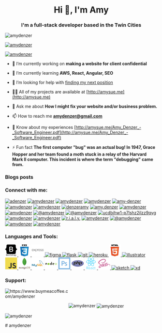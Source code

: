 <h1 align="center">Hi 👋, I'm Amy</h1>
<h3 align="center">I'm a full-stack developer based in the Twin Cities</h3>

<p align="left"> <img src="https://komarev.com/ghpvc/?username=amydenzer&label=Profile%20views&color=0e75b6&style=flat" alt="amydenzer" /> </p>

<p align="left"> <a href="https://github.com/ryo-ma/github-profile-trophy"><img src="https://github-profile-trophy.vercel.app/?username=amydenzer" alt="amydenzer" /></a> </p>

<p align="left"> <a href="https://twitter.com/amydenzer" target="blank"><img src="https://img.shields.io/twitter/follow/amydenzer?logo=twitter&style=for-the-badge" alt="amydenzer" /></a> </p>

- 🔭 I’m currently working on **making a website for client confidential**

- 🌱 I’m currently learning **AWS, React, Angular, SEO**

- 🤝 I’m looking for help with [finding my next position](https://www.linkedin.com/in/amydenzer/)

- 👨‍💻 All of my projects are available at [http://amysue.me](http://amysue.me)

- 💬 Ask me about **How I might fix your website and/or business problem.**

- 📫 How to reach me **amydenzer@gmail.com**

- 📄 Know about my experiences [http://amysue.me/Amy_Denzer_-_Software_Engineer.pdf](http://amysue.me/Amy_Denzer_-_Software_Engineer.pdf)

- ⚡ Fun fact **The first computer "bug" was an actual bug! In 1947, Grace Hopper and her team found a moth stuck in a relay of the Harvard Mark II computer. This incident is where the term "debugging" came from.**

### Blogs posts
<!-- BLOG-POST-LIST:START -->
<!-- BLOG-POST-LIST:END -->

<h3 align="left">Connect with me:</h3>
<p align="left">
<a href="https://codepen.io/adenzer" target="blank"><img align="center" src="https://raw.githubusercontent.com/rahuldkjain/github-profile-readme-generator/master/src/images/icons/Social/codepen.svg" alt="adenzer" height="30" width="40" /></a>
<a href="https://dev.to/amydenzer" target="blank"><img align="center" src="https://raw.githubusercontent.com/rahuldkjain/github-profile-readme-generator/master/src/images/icons/Social/devto.svg" alt="amydenzer" height="30" width="40" /></a>
<a href="https://twitter.com/amydenzer" target="blank"><img align="center" src="https://raw.githubusercontent.com/rahuldkjain/github-profile-readme-generator/master/src/images/icons/Social/twitter.svg" alt="amydenzer" height="30" width="40" /></a>
<a href="https://linkedin.com/in/amydenzer" target="blank"><img align="center" src="https://raw.githubusercontent.com/rahuldkjain/github-profile-readme-generator/master/src/images/icons/Social/linked-in-alt.svg" alt="amydenzer" height="30" width="40" /></a>
<a href="https://stackoverflow.com/users/amy-denzer" target="blank"><img align="center" src="https://raw.githubusercontent.com/rahuldkjain/github-profile-readme-generator/master/src/images/icons/Social/stack-overflow.svg" alt="amy-denzer" height="30" width="40" /></a>
<a href="https://codesandbox.com/amydenzer" target="blank"><img align="center" src="https://raw.githubusercontent.com/rahuldkjain/github-profile-readme-generator/master/src/images/icons/Social/codesandbox.svg" alt="amydenzer" height="30" width="40" /></a>
<a href="https://kaggle.com/amydenzer" target="blank"><img align="center" src="https://raw.githubusercontent.com/rahuldkjain/github-profile-readme-generator/master/src/images/icons/Social/kaggle.svg" alt="amydenzer" height="30" width="40" /></a>
<a href="https://fb.com/denzeramy" target="blank"><img align="center" src="https://raw.githubusercontent.com/rahuldkjain/github-profile-readme-generator/master/src/images/icons/Social/facebook.svg" alt="denzeramy" height="30" width="40" /></a>
<a href="https://instagram.com/amy.denzer" target="blank"><img align="center" src="https://raw.githubusercontent.com/rahuldkjain/github-profile-readme-generator/master/src/images/icons/Social/instagram.svg" alt="amy.denzer" height="30" width="40" /></a>
<a href="https://dribbble.com/amydenzer" target="blank"><img align="center" src="https://raw.githubusercontent.com/rahuldkjain/github-profile-readme-generator/master/src/images/icons/Social/dribbble.svg" alt="amydenzer" height="30" width="40" /></a>
<a href="https://www.behance.net/amydenzer" target="blank"><img align="center" src="https://raw.githubusercontent.com/rahuldkjain/github-profile-readme-generator/master/src/images/icons/Social/behance.svg" alt="amydenzer" height="30" width="40" /></a>
<a href="https://hashnode.com/@amydenzer" target="blank"><img align="center" src="https://raw.githubusercontent.com/rahuldkjain/github-profile-readme-generator/master/src/images/icons/Social/hashnode.svg" alt="@amydenzer" height="30" width="40" /></a>
<a href="https://medium.com/@amydenzer" target="blank"><img align="center" src="https://raw.githubusercontent.com/rahuldkjain/github-profile-readme-generator/master/src/images/icons/Social/medium.svg" alt="@amydenzer" height="30" width="40" /></a>
<a href="https://www.youtube.com/c/ucdbihw1-p7lshz2ilzz9qyg" target="blank"><img align="center" src="https://raw.githubusercontent.com/rahuldkjain/github-profile-readme-generator/master/src/images/icons/Social/youtube.svg" alt="ucdbihw1-p7lshz2ilzz9qyg" height="30" width="40" /></a>
<a href="https://www.codechef.com/users/amydenzer" target="blank"><img align="center" src="https://cdn.jsdelivr.net/npm/simple-icons@3.1.0/icons/codechef.svg" alt="amydenzer" height="30" width="40" /></a>
<a href="https://www.hackerrank.com/amydenzer" target="blank"><img align="center" src="https://raw.githubusercontent.com/rahuldkjain/github-profile-readme-generator/master/src/images/icons/Social/hackerrank.svg" alt="amydenzer" height="30" width="40" /></a>
<a href="https://codeforces.com/profile/r.i.a.l.y." target="blank"><img align="center" src="https://raw.githubusercontent.com/rahuldkjain/github-profile-readme-generator/master/src/images/icons/Social/codeforces.svg" alt="r.i.a.l.y." height="30" width="40" /></a>
<a href="https://www.leetcode.com/amydenzer" target="blank"><img align="center" src="https://raw.githubusercontent.com/rahuldkjain/github-profile-readme-generator/master/src/images/icons/Social/leet-code.svg" alt="amydenzer" height="30" width="40" /></a>
<a href="https://www.hackerearth.com/@amydenzer" target="blank"><img align="center" src="https://raw.githubusercontent.com/rahuldkjain/github-profile-readme-generator/master/src/images/icons/Social/hackerearth.svg" alt="@amydenzer" height="30" width="40" /></a>
<a href="https://auth.geeksforgeeks.org/user/amydenzer" target="blank"><img align="center" src="https://raw.githubusercontent.com/rahuldkjain/github-profile-readme-generator/master/src/images/icons/Social/geeks-for-geeks.svg" alt="amydenzer" height="30" width="40" /></a>
<a href="https://www.topcoder.com/members/amydenzer" target="blank"><img align="center" src="https://raw.githubusercontent.com/rahuldkjain/github-profile-readme-generator/master/src/images/icons/Social/topcoder.svg" alt="amydenzer" height="30" width="40" /></a>
</p>

<h3 align="left">Languages and Tools:</h3>
<p align="left"> <a href="https://getbootstrap.com" target="_blank" rel="noreferrer"> <img src="https://raw.githubusercontent.com/devicons/devicon/master/icons/bootstrap/bootstrap-plain-wordmark.svg" alt="bootstrap" width="40" height="40"/> </a> <a href="https://www.w3schools.com/css/" target="_blank" rel="noreferrer"> <img src="https://raw.githubusercontent.com/devicons/devicon/master/icons/css3/css3-original-wordmark.svg" alt="css3" width="40" height="40"/> </a> <a href="https://expressjs.com" target="_blank" rel="noreferrer"> <img src="https://raw.githubusercontent.com/devicons/devicon/master/icons/express/express-original-wordmark.svg" alt="express" width="40" height="40"/> </a> <a href="https://www.figma.com/" target="_blank" rel="noreferrer"> <img src="https://www.vectorlogo.zone/logos/figma/figma-icon.svg" alt="figma" width="40" height="40"/> </a> <a href="https://flask.palletsprojects.com/" target="_blank" rel="noreferrer"> <img src="https://www.vectorlogo.zone/logos/pocoo_flask/pocoo_flask-icon.svg" alt="flask" width="40" height="40"/> </a> <a href="https://git-scm.com/" target="_blank" rel="noreferrer"> <img src="https://www.vectorlogo.zone/logos/git-scm/git-scm-icon.svg" alt="git" width="40" height="40"/> </a> <a href="https://heroku.com" target="_blank" rel="noreferrer"> <img src="https://www.vectorlogo.zone/logos/heroku/heroku-icon.svg" alt="heroku" width="40" height="40"/> </a> <a href="https://www.w3.org/html/" target="_blank" rel="noreferrer"> <img src="https://raw.githubusercontent.com/devicons/devicon/master/icons/html5/html5-original-wordmark.svg" alt="html5" width="40" height="40"/> </a> <a href="https://www.adobe.com/in/products/illustrator.html" target="_blank" rel="noreferrer"> <img src="https://www.vectorlogo.zone/logos/adobe_illustrator/adobe_illustrator-icon.svg" alt="illustrator" width="40" height="40"/> </a> <a href="https://developer.mozilla.org/en-US/docs/Web/JavaScript" target="_blank" rel="noreferrer"> <img src="https://raw.githubusercontent.com/devicons/devicon/master/icons/javascript/javascript-original.svg" alt="javascript" width="40" height="40"/> </a> <a href="https://www.mongodb.com/" target="_blank" rel="noreferrer"> <img src="https://raw.githubusercontent.com/devicons/devicon/master/icons/mongodb/mongodb-original-wordmark.svg" alt="mongodb" width="40" height="40"/> </a> <a href="https://www.mysql.com/" target="_blank" rel="noreferrer"> <img src="https://raw.githubusercontent.com/devicons/devicon/master/icons/mysql/mysql-original-wordmark.svg" alt="mysql" width="40" height="40"/> </a> <a href="https://nodejs.org" target="_blank" rel="noreferrer"> <img src="https://raw.githubusercontent.com/devicons/devicon/master/icons/nodejs/nodejs-original-wordmark.svg" alt="nodejs" width="40" height="40"/> </a> <a href="https://www.photoshop.com/en" target="_blank" rel="noreferrer"> <img src="https://raw.githubusercontent.com/devicons/devicon/master/icons/photoshop/photoshop-line.svg" alt="photoshop" width="40" height="40"/> </a> <a href="https://www.php.net" target="_blank" rel="noreferrer"> <img src="https://raw.githubusercontent.com/devicons/devicon/master/icons/php/php-original.svg" alt="php" width="40" height="40"/> </a> <a href="https://reactjs.org/" target="_blank" rel="noreferrer"> <img src="https://raw.githubusercontent.com/devicons/devicon/master/icons/react/react-original-wordmark.svg" alt="react" width="40" height="40"/> </a> <a href="https://sass-lang.com" target="_blank" rel="noreferrer"> <img src="https://raw.githubusercontent.com/devicons/devicon/master/icons/sass/sass-original.svg" alt="sass" width="40" height="40"/> </a> <a href="https://www.sketch.com/" target="_blank" rel="noreferrer"> <img src="https://www.vectorlogo.zone/logos/sketchapp/sketchapp-icon.svg" alt="sketch" width="40" height="40"/> </a> <a href="https://www.adobe.com/products/xd.html" target="_blank" rel="noreferrer"> <img src="https://cdn.worldvectorlogo.com/logos/adobe-xd.svg" alt="xd" width="40" height="40"/> </a> </p>

<h3 align="left">Support:</h3>
<p><a href="https://www.buymeacoffee.com/https://www.buymeacoffee.com/amydenzer"> <img align="left" src="https://cdn.buymeacoffee.com/buttons/v2/default-yellow.png" height="50" width="210" alt="https://www.buymeacoffee.com/amydenzer" /></a></p><br><br>

<p><img align="left" src="https://github-readme-stats.vercel.app/api/top-langs?username=amydenzer&show_icons=true&locale=en&layout=compact" alt="amydenzer" /></p>

<p>&nbsp;<img align="center" src="https://github-readme-stats.vercel.app/api?username=amydenzer&show_icons=true&locale=en" alt="amydenzer" /></p>

<p><img align="center" src="https://github-readme-streak-stats.herokuapp.com/?user=amydenzer&" alt="amydenzer" /></p>
# amydenzer
